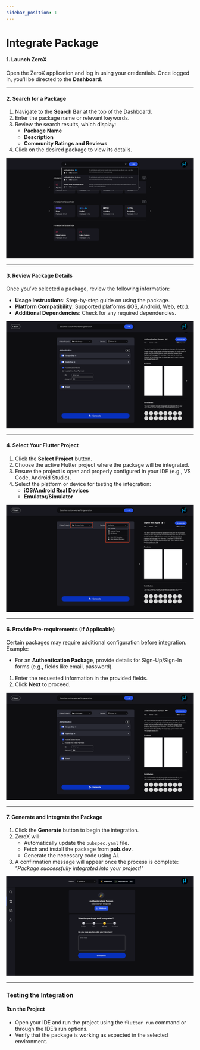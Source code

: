 ```yaml
---
sidebar_position: 1
---
```


# Integrate Package


#### 1. **Launch ZeroX**

Open the ZeroX application and log in using your credentials. Once logged in, you’ll be directed to the **Dashboard**.

----------

#### 2. **Search for a Package**

1.  Navigate to the **Search Bar** at the top of the Dashboard.
2.  Enter the package name or relevant keywords.
3.  Review the search results, which display:
    -   **Package Name**
    -   **Description**
    -   **Community Ratings and Reviews**
4.  Click on the desired package to view its details.

![alt text](image-1.png)

----------

#### 3. **Review Package Details**

Once you’ve selected a package, review the following information:

-   **Usage Instructions**: Step-by-step guide on using the package.
-   **Platform Compatibility**: Supported platforms (iOS, Android, Web, etc.).
-   **Additional Dependencies**: Check for any required dependencies.

![alt text](image-2.png)

----------

#### 4. **Select Your Flutter Project**

1. Click the **Select Project** button.
2. Choose the active Flutter project where the package will be integrated.
3. Ensure the project is open and properly configured in your IDE (e.g., VS Code, Android Studio).
4. Select the platform or device for testing the integration:
	-  **iOS/Android Real Devices**
	-  **Emulator/Simulator**

![alt text](image-4.png)

----------

#### 6. **Provide Pre-requirements (If Applicable)**

Certain packages may require additional configuration before integration. Example:

-   For an **Authentication Package**, provide details for Sign-Up/Sign-In forms (e.g., fields like email, password).

1.  Enter the requested information in the provided fields.
2.  Click **Next** to proceed.

![alt text](image-2.png)

----------

#### 7. **Generate and Integrate the Package**

1.  Click the **Generate** button to begin the integration.
2.  ZeroX will:
    -   Automatically update the `pubspec.yaml` file.
    -   Fetch and install the package from **pub.dev**.
    -   Generate the necessary code using AI.
3.  A confirmation message will appear once the process is complete:  
    _"Package successfully integrated into your project!"_

![alt text](image-6.png)

----------

### Testing the Integration

#### **Run the Project**

-   Open your IDE and run the project using the `flutter run` command or through the IDE’s run options.
-   Verify that the package is working as expected in the selected environment.
